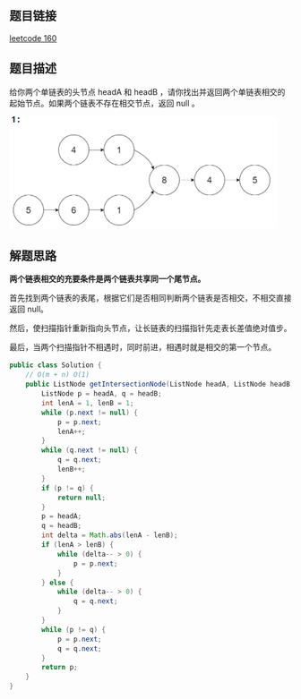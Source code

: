 ## 题目链接

[leetcode 160](https://leetcode.cn/problems/intersection-of-two-linked-lists/)

## 题目描述

给你两个单链表的头节点 headA 和 headB ，请你找出并返回两个单链表相交的起始节点。如果两个链表不存在相交节点，返回 null 。

![](https://github.com/RossVermouth/algorithm/blob/main/%E9%99%84%E4%BB%B6/%E9%93%BE%E8%A1%A8%E7%9B%B8%E4%BA%A4.png)

## 解题思路

**两个链表相交的充要条件是两个链表共享同一个尾节点。**  

首先找到两个链表的表尾，根据它们是否相同判断两个链表是否相交，不相交直接返回 null。  

然后，使扫描指针重新指向头节点，让长链表的扫描指针先走表长差值绝对值步。  

最后，当两个扫描指针不相遇时，同时前进，相遇时就是相交的第一个节点。

```java
public class Solution {
    // O(m + n) O(1)
    public ListNode getIntersectionNode(ListNode headA, ListNode headB) {
        ListNode p = headA, q = headB;
        int lenA = 1, lenB = 1;
        while (p.next != null) {
            p = p.next;
            lenA++;
        }
        while (q.next != null) {
            q = q.next;
            lenB++;
        }
        if (p != q) {
            return null;
        }
        p = headA;
        q = headB;
        int delta = Math.abs(lenA - lenB);
        if (lenA > lenB) {
            while (delta-- > 0) {
                p = p.next;
            }
        } else {
            while (delta-- > 0) {
                q = q.next;
            }
        }
        while (p != q) {
            p = p.next;
            q = q.next;
        }
        return p;
    }
}
```
